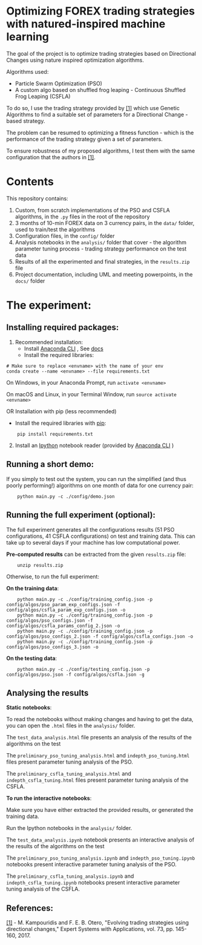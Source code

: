 # Optimizing FOREX trading strategies with natured-inspired machine learning 

The goal of the project is to optimize trading strategies based on Directional Changes using nature inspired optimization algorithms.

Algorithms used:

- Particle Swarm Optimization (PSO)
- A custom algo based on shuffled frog leaping - Continuous Shuffled Frog Leaping (CSFLA)

To do so, I use the trading strategy provided by [[1]](http://www.kampouridis.net/papers/DC-GA.pdf) which use Genetic Algorithms to find a suitable set of parameters for a Directional Change - based strategy.

The problem can be resumed to optimizing a fitness function - which is the performance of the trading strategy given a set of parameters.

To ensure robustness of my proposed algorithms, I test them with the same configuration that the authors in [[1]](http://www.kampouridis.net/papers/DC-GA.pdf).


# Contents
This repository contains:
   1. Custom, from scratch implementations of the PSO and CSFLA algorithms, in the `.py` files in the root of the repository
   2. 3 months of 10-min FOREX data on 3 currency pairs, in the `data/` folder, used to train/test the algorithms
   3. Configuration files, in the `config/` folder
   4. Analysis notebooks in the `analysis/` folder that cover 
                                    - the algorithm parameter tuning process
                                    - trading strategy performance on the test data
   5. Results of all the experimented and final strategies, in the `results.zip` file
   6. Project documentation, including UML and meeting powerpoints, in the `docs/` folder

# The experiment:
## Installing required packages:

1. Recommended installation:
   - Install [Anaconda CLI](https://anaconda.org/) , See [docs](https://conda.io/docs/user-guide/tasks/manage-environments.html)
   - Install the required libraries:
```
# Make sure to replace <envname> with the name of your env
conda create --name <envname> --file requirements.txt
```
On Windows, in your Anaconda Prompt, run `activate <envname>`

On macOS and Linux, in your Terminal Window, run `source activate <envname>`

OR Installation with pip (less recommended)
   - Install the required libraries with [pip](https://pypi.org/project/pip/):
```
    pip install requirements.txt
```
2. Install an [Ipython](https://jupyter.org/) notebook reader (provided by [Anaconda CLI](https://anaconda.org/) )

## Running a short demo:
If you simply to test out the system, you can run the simplified (and thus poorly performing!) algorithms on one month of data for one currency pair:
```
    python main.py -c ./config/demo.json
```

## Running the full experiment (optional):
The full experiment generates all the configurations results (51 PSO configurations, 41 CSFLA configurations) on test and training data. This can take up to several days if your machine has low computational power. 

__Pre-computed results__ can be extracted from the given `results.zip` file:
```
    unzip results.zip
```

Otherwise, to run the full experiment:

__On the training data__:
```
    python main.py -c ./config/training_config.json -p config/algos/pso_param_exp_configs.json -f config/algos/csfla_param_exp_configs.json -o
    python main.py -c ./config/training_config.json -p config/algos/pso_configs.json -f config/algos/csfla_params_config_2.json -o
    python main.py -c ./config/training_config.json -p config/algos/pso_configs_2.json -f config/algos/csfla_configs.json -o
    python main.py -c ./config/training_config.json -p config/algos/pso_configs_3.json -o
```

__On the testing data__:
```
    python main.py -c ./config/testing_config.json -p config/algos/pso.json -f config/algos/csfla.json -g
```

## Analysing the results

__Static notebooks__:

To read the notebooks without making changes and having to get the data, you can open the `.html` files in the 
`analysis/` folder.

The `test_data_analysis.html` file presents an analysis of the results of the algorithms on the test 

The `preliminary_pso_tuning_analysis.html` and `indepth_pso_tuning.html` files present parameter tuning analysis of the PSO.

The `preliminary_csfla_tuning_analysis.html` and `indepth_csfla_tuning.html` files present parameter tuning analysis of the CSFLA.


__To run the interactive notebooks__:

Make sure you have either extracted the provided results, or generated the training data.

Run the Ipython notebooks in the `analysis/` folder.

The `test_data_analysis.ipynb` notebook presents an interactive analysis of the results of the algorithms on the test 

The `preliminary_pso_tuning_analysis.ipynb` and `indepth_pso_tuning.ipynb` notebooks present interactive parameter tuning analysis of the PSO.

The `preliminary_csfla_tuning_analysis.ipynb` and `indepth_csfla_tuning.ipynb` notebooks present interactive parameter tuning analysis of the CSFLA.


## References:
[[1]](http://www.kampouridis.net/papers/DC-GA.pdf) - M. Kampouridis and F. E. B. Otero, "Evolving trading strategies using directional changes," Expert Systems with Applications, vol. 73, pp. 145-160, 2017.

